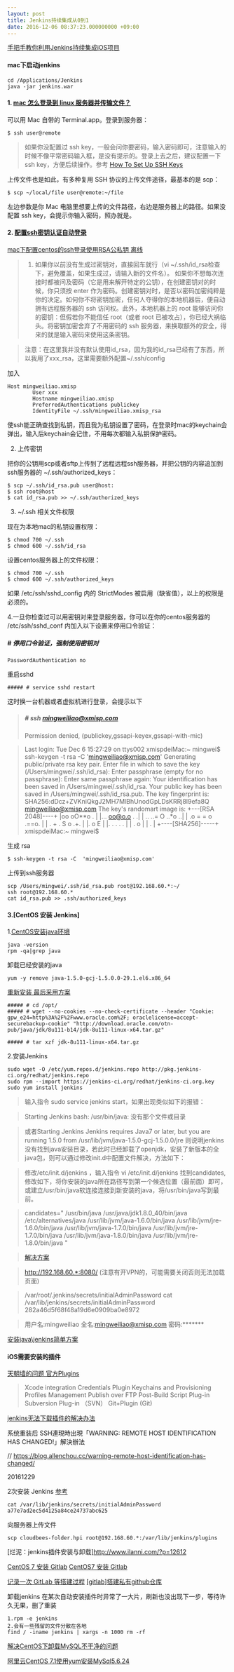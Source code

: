 ```yaml
---
layout: post
title: Jenkins持续集成从0到1
date: 2016-12-06 08:37:23.000000000 +09:00
---
```

[手把手教你利用Jenkins持续集成iOS项目](http://www.cocoachina.com/ios/20160804/17281.html)
#### mac下启动jenkins

```
cd /Applications/Jenkins
java -jar jenkins.war
```

#### 1. [mac 怎么登录到 linux 服务器并传输文件？](https://www.zhihu.com/question/22407930)
可以用 Mac 自带的 Terminal.app。登录到服务器：

```
$ ssh user@remote
```

> 如果你没配置过 ssh key，一般会问你要密码，输入密码即可，注意输入的时候不像平常密码输入框，是没有提示的。登录上去之后，建议配置一下 ssh key，方便后续操作。参考 [How To Set Up SSH Keys](https://www.digitalocean.com/community/tutorials/how-to-set-up-ssh-keys--2)

上传文件也是如此，有多种复用 SSH 协议的上传文件途径，最基本的是 scp：


```
$ scp ~/local/file user@remote:~/file
```

左边参数是你 Mac 电脑里想要上传的文件路径，右边是服务器上的路径。如果没配置 ssh key，会提示你输入密码，照办就是。


#### 2. [配置ssh密钥认证自动登录](https://segmentfault.com/a/1190000000481249)

[mac下配置centos的ssh登录使用RSA公私钥 离线](http://yongyao.li/blog/article/centos-ssh-rsa-config-under-mac)

> 1. 如果你以前没有生成过密钥对，直接回车就行（vi ~/.ssh/id_rsa检查下，避免覆盖，如果生成过，请输入新的文件名）。
> 如果你不想每次连接时都被问及密码（它是用来解开特定的公钥），在创建密钥对的时候，你只须按 enter 作为密码。创建密钥对时，是否以密码加密纯粹是你的决定。如何你不将密钥加密，任何人夺得你的本地机器后，便自动拥有远程服务器的 ssh 访问权。此外，本地机器上的 root 能够访问你的密钥：但假若你不能信任 root（或者 root 已被攻占），你已经大祸临头。将密钥加密舍弃了不用密码的 ssh 服务器，来换取额外的安全，得来的就是输入密码来使用这条密钥。

> 注意：在这里我并没有默认使用id_rsa，因为我的id_rsa已经有了东西，所以我用了xxx_rsa，这里需要额外配置~/.ssh/config

加入

```
Host mingweiliao.xmisp
        User xxx
        Hostname mingweiliao.xmisp
        PreferredAuthentications publickey
        IdentityFile ~/.ssh/mingweiliao.xmisp_rsa
```

使ssh能正确查找到私钥，而且我为私钥设置了密码，在登录时mac的keychain会弹出，输入后keychain会记住，不用每次都输入私钥保护密码。

2. 上传密钥

把你的公钥用scp或者sftp上传到了远程远程ssh服务器，并把公钥的内容追加到ssh服务器的 ~/.ssh/authorized_keys：

```
$ scp ~/.ssh/id_rsa.pub user@host:
$ ssh root@host
$ cat id_rsa.pub >> ~/.ssh/authorized_keys
```

3. ~/.ssh 相关文件权限

现在为本地mac的私钥设置权限：

```
$ chmod 700 ~/.ssh
$ chmod 600 ~/.ssh/id_rsa
```

设置centos服务器上的文件权限：

```
$ chmod 700 ~/.ssh
$ chmod 600 ~/.ssh/authorized_keys
```

如果 /etc/ssh/sshd_config 内的 StrictModes 被启用（缺省值），以上的权限是必须的。

4.一旦你检查过可以用密钥对来登录服务器，你可以在你的centos服务器的 /etc/ssh/sshd_conf 内加入以下设置来停用口令验证：
##### # 停用口令验证，强制使用密钥对

```
PasswordAuthentication no
```

重启sshd

```
##### # service sshd restart
```

这时换一台机器或者虚拟机进行登录，会提示以下

> ##### # ssh mingweiliao@xmisp.com
> Permission denied,  (publickey,gssapi-keyex,gssapi-with-mic)

> Last login: Tue Dec  6 15:27:29 on ttys002
> xmispdeiMac:~ mingwei$ ssh-keygen -t rsa -C  'mingweiliao@xmisp.com'
> Generating public/private rsa key pair.
> Enter file in which to save the key (/Users/mingwei/.ssh/id_rsa):
> Enter passphrase (empty for no passphrase):
> Enter same passphrase again:
> Your identification has been saved in /Users/mingwei/.ssh/id_rsa.
> Your public key has been saved in /Users/mingwei/.ssh/id_rsa.pub.
> The key fingerprint is:
> SHA256:dDcz+ZVKniQkgJ2MH7MlBhUnodGpLDsKRRj8l9efa8Q mingweiliao@xmisp.com
> The key's randomart image is:
> +---[RSA 2048]----+
> |oo   oO**o .     |
> |...  oo@o.o  .  .|
> | .. ..= O ..*o ..|
> |  .o = = o .==o. |
> | .  + . S o .+.  |
> |.  o       E     |
> |. . .     . .    |
> | .         o     |
> |          .      |
> +----[SHA256]-----+
> xmispdeiMac:~ mingwei$

生成 rsa

```
$ ssh-keygen -t rsa -C  'mingweiliao@xmisp.com'
```

上传到ssh服务器

```
scp /Users/mingwei/.ssh/id_rsa.pub root@192.168.60.*:~/
ssh root@192.168.60.*
cat id_rsa.pub >> .ssh/authorized_keys
```

#### 3.[CentOS 安装 Jenkins]
1.[CentOS安装java环境](http://www.centoscn.com/CentOS/Intermediate/2016/0507/7194.html)

```
java -version
rpm -qa|grep java
```

卸载已经安装的java

```
yum -y remove java-1.5.0-gcj-1.5.0.0-29.1.el6.x86_64
```

[重新安装 最后采用方案](http://tecadmin.net/install-java-8-on-centos-rhel-and-fedora/)

```
##### # cd /opt/
##### # wget --no-cookies --no-check-certificate --header "Cookie: gpw_e24=http%3A%2F%2Fwww.oracle.com%2F; oraclelicense=accept-securebackup-cookie" "http://download.oracle.com/otn-pub/java/jdk/8u111-b14/jdk-8u111-linux-x64.tar.gz"

##### # tar xzf jdk-8u111-linux-x64.tar.gz
```

2.安装Jenkins

```
sudo wget -O /etc/yum.repos.d/jenkins.repo http://pkg.jenkins-ci.org/redhat/jenkins.repo
sudo rpm --import https://jenkins-ci.org/redhat/jenkins-ci.org.key
sudo yum install jenkins
```

> 输入指令 sudo service jenkins start，如果出现类似如下的报错：

> Starting Jenkins bash: /usr/bin/java: 没有那个文件或目录 

> 或者Starting Jenkins Jenkins requires Java7 or later, but you are running 1.5.0 from /usr/lib/jvm/java-1.5.0-gcj-1.5.0.0/jre
> 则说明jenkins没有找到java安装目录，若此时已经卸载了openjdk，安装了新版本的全java包，则可以通过修改init.d中配置文件解决，方法如下：

> 修改/etc/init.d/jenkins ，输入指令 vi /etc/init.d/jenkins
> 找到candidates,修改如下，将你安装的java所在路径写到第一个候选位置（最前面）即可，或建立/usr/bin/java软连接连接到新安装的java，将/usr/bin/java写到最前。

>    candidates="
>    /usr/bin/java
>    /usr/java/jdk1.8.0_40/bin/java
>    /etc/alternatives/java
>    /usr/lib/jvm/java-1.6.0/bin/java
>    /usr/lib/jvm/jre-1.6.0/bin/java
>    /usr/lib/jvm/java-1.7.0/bin/java
>    /usr/lib/jvm/jre-1.7.0/bin/java
>    /usr/lib/jvm/java-1.8.0/bin/java
>    /usr/lib/jvm/jre-1.8.0/bin/java
>    "

> [解决方案](https://testerhome.com/topics/4043)

> http://192.168.60.*:8080/ (注意有开VPN的，可能需要关闭否则无法加载页面)

> /var/root/.jenkins/secrets/initialAdminPassword
cat /var/lib/jenkins/secrets/initialAdminPassword
282a46d5f68f48a19d6e0909ba0e8972

>用户名:mingweiliao
全名:mingweiliao@xmisp.com
密码:*******

[安装java\jenkins简单方案](http://jaminzhang.github.io/ci/cd/Jenkins-Installation-and-Config/)

#### iOS需要安装的插件

[天朝墙的问题 官方Plugins](https://wiki.jenkins-ci.org/display/JENKINS/Plugins)

> Xcode integration
> Credentials Plugin
> Keychains and Provisioning Profiles Management
> Publish over FTP
> Post-Build Script Plug-in
> Subversion Plug-in （SVN）
> Git+Plugin (Git)

[jenkins无法下载插件的解决办法](http://blog.csdn.net/russ44/article/details/52266953)

系统重装后 SSH連現時出現「WARNING: REMOTE HOST IDENTIFICATION HAS CHANGED!」解決辦法

// https://blog.allenchou.cc/warning-remote-host-identification-has-changed/


20161229

2次安装 Jenkins [参考](https://segmentfault.com/a/1190000007086764)

```
cat /var/lib/jenkins/secrets/initialAdminPassword
a77e7ad2ec5d4125a84ce24737abc625
```

向服务器上传文件

```
scp cloudbees-folder.hpi root@192.168.60.*:/var/lib/jenkins/plugins
```

[烂泥：jenkins插件安装与卸载]http://www.ilanni.com/?p=12612


[CentOS 7 安装 Gitlab](https://segmentfault.com/a/1190000002729796)
[CentOS7 安装 Gitlab](http://zhaijunming5.blog.51cto.com/10668883/1715131)

[记录一次 GitLab 等搭建过程](http://blog.dianqk.org/2015/10/19/记录一次%20GitLab%20等搭建过程/)
[[gitlab]搭建私有github仓库](https://yq.aliyun.com/articles/20501)

卸载jenkins
在某次自动安装插件时异常了一大片，刷新也没出现下一步，等待许久无果，删了重装

```
1.rpm -e jenkins
2.会有一些残留的文件分散在各地
find / -iname jenkins | xargs -n 1000 rm -rf
```

[解决CentOS下卸载MySQL不干净的问题](http://www.centoscn.com/CentosBug/softbug/2014/0924/3829.html)

[阿里云CentOS 7.1使用yum安装MySql5.6.24](https://typecodes.com/web/centos7yuminstallmysql5.html)




